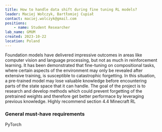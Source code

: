 ```yaml
---
title: How to handle data shift during fine tuning RL models?
leader: Maciej Wołczyk, Bartłomiej Cupiał
contact: maciej.wolczyk@gmail.com
positions:
    - name: Student Researcher
lab_name: GMUM
created: 2023-10-22
location: Poland
---
```


Foundation models have delivered impressive outcomes in areas like computer vision and language processing, but not as much in reinforcement learning. It has been demonstrated that fine-tuning on compositional tasks, where certain aspects of the environment may only be revealed after extensive training, is susceptible to catastrophic forgetting. In this situation, a pre-trained model may lose valuable knowledge before encountering parts of the state space that it can handle. The goal of the project is to research and develop methods which could prevent forgetting of the pretrained weights and therefore get better performace by leveraging previous knowledge. Highly recommend section 4.4 Minecraft RL

### General must-have requirements

PyTorch
